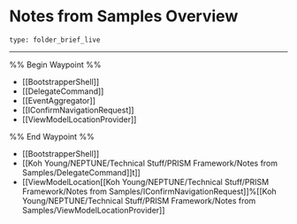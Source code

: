 # Notes from Samples Overview
 
```ccard
type: folder_brief_live
```
 
---

%% Begin Waypoint %%
- [[BootstrapperShell]]
- [[DelegateCommand]]
- [[EventAggregator]]
- [[IConfirmNavigationRequest]]
- [[ViewModelLocationProvider]]

%% End Waypoint %%
- [[BootstrapperShell]]
- [[Koh Young/NEPTUNE/Technical Stuff/PRISM Framework/Notes from Samples/DelegateCommand]]t]]
- [[ViewModelLocation[[Koh Young/NEPTUNE/Technical Stuff/PRISM Framework/Notes from Samples/IConfirmNavigationRequest]]%[[Koh Young/NEPTUNE/Technical Stuff/PRISM Framework/Notes from Samples/ViewModelLocationProvider]]